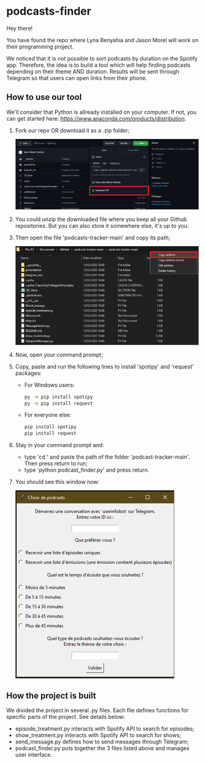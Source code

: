 # podcasts-finder
 
Hey there!

You have found the repo where Lyna Benyahia and Jason Morel will work on their programming project.

We noticed that it is not possible to sort podcasts by duration on the Spotify app.
Therefore, the idea is to build a tool which will help finding podcasts depending on their theme AND duration. 
Results will be sent through Telegram so that users can open links from their phone.

## How to use our tool

We'll consider that Python is allready installed on your computer. 
If not, you can get started here: https://www.anaconda.com/products/distribution.

1. Fork our repo OR download it as a .zip folder;

    ![Download repo](/presentation/images/download_repo.png?raw=true "Download repo as .zip")

2. You could unzip the downloaded file where you keep all your Github repositories.
But you can also store it somewhere else, it's up to you.

3. Then open the file 'podcasts-tracker-main' and copy its path;

    ![Copy path](/presentation/images/copy_address.png?raw=true "Copy path")
    
4. Now, open your command prompt;

5. Copy, paste and run the following lines to install 'spotipy' and 'request' packages:
    + For Windows users:
        ```bash
        py -m pip install spotipy
        py -m pip install request
        ```
    + For everyone else:
        ```bash
        pip install spotipy
        pip install request
        ```

6. Stay in your command prompt and:
    + type 'cd ' and paste the path of the folder 'podcast-tracker-main'. Then press return to run;
    + type 'python podcast_finder.py' and press return.
    
7. You should see this window now:
    
    ![User interface](/presentation/images/user_interface.png?raw=true "User interface")

## How the project is built

We divided the project in several .py files.
Each file defines functions for specific parts of the project.
See details below:
* episode_treatment.py interacts with Spotify API to search for episodes;
* show_treatment.py interacts with Spotify API to search for shows;
* send_message.py defines how to send messages through Telegram;
* podcast_finder.py puts together the 3 files listed above and manages user interface.